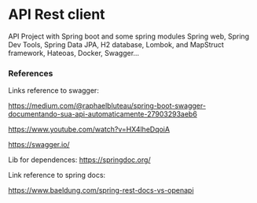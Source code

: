 <h1>API Rest client</h1>

API Project with Spring boot and some spring modules Spring web, Spring Dev Tools, Spring Data JPA, H2 database, Lombok, and 
MapStruct framework, Hateoas, Docker, Swagger...


<h3>References</h3>
Links reference to swagger: 

https://medium.com/@raphaelbluteau/spring-boot-swagger-documentando-sua-api-automaticamente-27903293aeb6

https://www.youtube.com/watch?v=HX4lheDqoiA

https://swagger.io/

Lib for dependences: https://springdoc.org/

Link reference to spring docs:

https://www.baeldung.com/spring-rest-docs-vs-openapi
